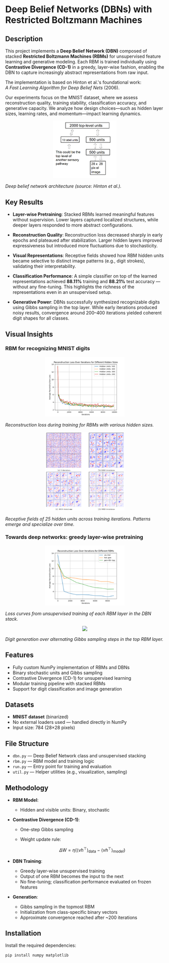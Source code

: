 # Deep Belief Networks (DBNs) with Restricted Boltzmann Machines

## Description

This project implements a **Deep Belief Network (DBN)** composed of stacked **Restricted Boltzmann Machines (RBMs)** for unsupervised feature learning and generative modeling. Each RBM is trained individually using **Contrastive Divergence (CD-1)** in a greedy, layer-wise fashion, enabling the DBN to capture increasingly abstract representations from raw input.

The implementation is based on Hinton et al.'s foundational work:  
*A Fast Learning Algorithm for Deep Belief Nets* (2006).  

Our experiments focus on the MNIST dataset, where we assess reconstruction quality, training stability, classification accuracy, and generative capacity. We analyze how design choices—such as hidden layer sizes, learning rates, and momentum—impact learning dynamics.

<p align="center">
  <img src="figures/scheme.png" width="40%">
</p>

*Deep belief network architecture (source: Hinton et al.).*

## Key Results

- **Layer-wise Pretraining**: Stacked RBMs learned meaningful features without supervision. Lower layers captured localized structures, while deeper layers responded to more abstract configurations.
  
- **Reconstruction Quality**: Reconstruction loss decreased sharply in early epochs and plateaued after stabilization. Larger hidden layers improved expressiveness but introduced more fluctuations due to stochasticity.

- **Visual Representations**: Receptive fields showed how RBM hidden units became selective to distinct image patterns (e.g., digit strokes), validating their interpretability.

- **Classification Performance**: A simple classifier on top of the learned representations achieved **88.11%** training and **88.21%** test accuracy — without any fine-tuning. This highlights the richness of the representations even in an unsupervised setup.

- **Generative Power**: DBNs successfully synthesized recognizable digits using Gibbs sampling in the top layer. While early iterations produced noisy results, convergence around 200–400 iterations yielded coherent digit shapes for all classes.

## Visual Insights

### RBM for recognizing MNIST digits

<p align="center">
  <img src="figures/loss_rbm.png" width="50%">
</p>

*Reconstruction loss during training for RBMs with various hidden sizes.*

<p align="center">
  <img src="figures/representation.png" width="50%">
</p>

*Receptive fields of 25 hidden units across training iterations. Patterns emerge and specialize over time.*

### Towards deep networks: greedy layer-wise pretraining

<p align="center">
  <img src="figures/loss_dbn.png" width="50%">
</p>

*Loss curves from unsupervised training of each RBM layer in the DBN stack.*

<p align="center">
  <img src="figures/generation.gif" width="80%">
</p>

*Digit generation over alternating Gibbs sampling steps in the top RBM layer.*

## Features

- Fully custom NumPy implementation of RBMs and DBNs
- Binary stochastic units and Gibbs sampling
- Contrastive Divergence (CD-1) for unsupervised learning
- Modular training pipeline with stacked RBMs
- Support for digit classification and image generation

## Datasets

- **MNIST dataset** (binarized)
- No external loaders used — handled directly in NumPy
- Input size: 784 (28×28 pixels)

## File Structure

- `dbn.py` — Deep Belief Network class and unsupervised stacking
- `rbm.py` — RBM model and training logic
- `run.py` — Entry point for training and evaluation
- `util.py` — Helper utilities (e.g., visualization, sampling)

## Methodology

- **RBM Model**:
  - Hidden and visible units: Binary, stochastic

- **Contrastive Divergence (CD-1)**:
  - One-step Gibbs sampling
  - Weight update rule:

    $$
    \Delta W = \eta \left( \langle v h^\top \rangle_{\text{data}} - \langle v h^\top \rangle_{\text{model}} \right)
    $$

- **DBN Training**:
  - Greedy layer-wise unsupervised training
  - Output of one RBM becomes the input to the next
  - No fine-tuning; classification performance evaluated on frozen features

- **Generation**:
  - Gibbs sampling in the topmost RBM
  - Initialization from class-specific binary vectors
  - Approximate convergence reached after ~200 iterations

## Installation

Install the required dependencies:

```bash
pip install numpy matplotlib
